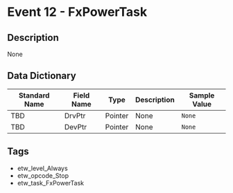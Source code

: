 # Event 12 - FxPowerTask

## Description
None

## Data Dictionary
|Standard Name|Field Name|Type|Description|Sample Value|
|---|---|---|---|---|
|TBD|DrvPtr|Pointer|None|`None`|
|TBD|DevPtr|Pointer|None|`None`|

## Tags
* etw_level_Always
* etw_opcode_Stop
* etw_task_FxPowerTask
